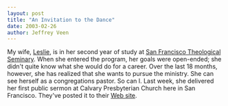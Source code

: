 ```yaml
--- 
layout: post
title: "An Invitation to the Dance"
date: 2003-02-26
author: Jeffrey Veen
---
```

My wife, <a href="http://www.veen.com/veen/leslie/">Leslie</a>, is in her second year of study at <a href="http:www.sfts.edu/">San Francisco Theological Seminary</a>. When she entered the program, her goals were open-ended; she didn't quite know what she would do for a career. Over the last 18 months, however, she has realized that she wants to pursue the ministry. She can see herself as a congregations pastor. So can I. Last week, she delivered her first public sermon at Calvary Presbyterian Church here in San Francisco. They've posted it to their <a href="http://calvarypresbyterian.org/sermons/sermon.phtml?SermonID=484">Web site</a>.
&#8203;